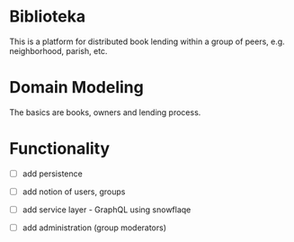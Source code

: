 # Biblioteka
This is a platform for distributed book lending within a group of peers, e.g. neighborhood, parish, etc. 

# Domain Modeling 

The basics are books, owners and lending process. 

# Functionality
- [ ] add persistence
- [ ] add notion of users, groups
- [ ] add service layer - GraphQL using snowflaqe  
- [ ] add administration (group moderators)

 
